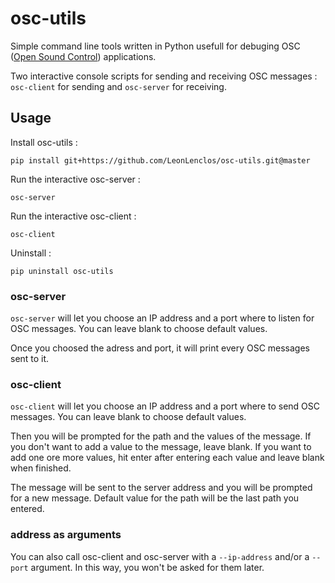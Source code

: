 # osc-utils

Simple command line tools written in Python usefull for debuging OSC ([Open Sound Control](http://opensoundcontrol.org)) applications.

Two interactive console scripts for sending and receiving OSC messages : `osc-client` for sending and `osc-server` for receiving.

## Usage

Install osc-utils :

    pip install git+https://github.com/LeonLenclos/osc-utils.git@master

Run the interactive osc-server :

    osc-server

Run the interactive osc-client :

    osc-client

Uninstall :

    pip uninstall osc-utils


### osc-server

`osc-server` will let you choose an IP address and a port where to listen for OSC messages. You can leave blank to choose default values.

Once you choosed the adress and port, it will print every OSC messages sent to it.

### osc-client

`osc-client` will let you choose an IP address and a port where to send OSC messages. You can leave blank to choose default values.

Then you will be prompted for the path and the values of the message. If you don't want to add a value to the message, leave blank. If you want to add one ore more values, hit enter after entering each value and leave blank when finished.

The message will be sent to the server address and you will be prompted for a new message. Default value for the path will be the last path you entered.

### address as arguments

You can also call osc-client and osc-server with a `--ip-address` and/or a `--port` argument. In this way, you won't be asked for them later.